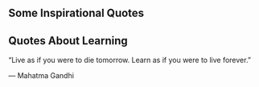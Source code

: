 ## Some Inspirational Quotes

## Quotes About Learning

“Live as if you were to die tomorrow. Learn as if you were to live forever.”

― Mahatma Gandhi

